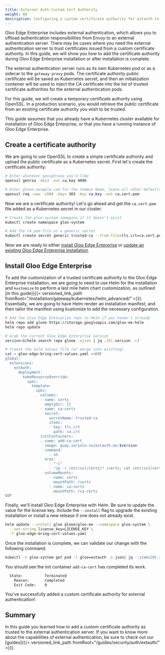 ```yaml
---
title: External Auth Custom Cert Authority
weight: 80
description: Configuring a custom certificate authority for extauth to use.
---
```


Gloo Edge Enterprise includes external authentication, which allows you to offload authentication responsibilities from Envoy to an external authentication server. There may be cases where you need the external authentication server to trust certificates issued from a custom certificate authority. In this guide, we will show you how to add the certificate authority during Gloo Edge Enterprise installation or after installation is complete.

The external authentication server runs as its own Kubernetes pod or as a sidecar to the `gateway-proxy` pods. The certificate authority public certificate will be saved as Kubernetes secret, and then an initialization container will be used to inject the CA certificate into the list of trusted certificate authorities for the external authentication pods. 

For this guide, we will create a temporary certificate authority using OpenSSL. In a production scenario, you would retrieve the public certificate from an existing certificate authority you wish to be trusted.

This guide assumes that you already have a Kubernetes cluster available for installation of Gloo Edge Enterprise, or that you have a running instance of Gloo Edge Enterprise.

## Create a certificate authority

We are going to use OpenSSL to create a simple certificate authority and upload the public certificate as a Kubernetes secret. First let's create the certificate authority:

```bash
# Enter whatever passphrase you'd like
openssl genrsa -des3 -out ca.key 4096

# Enter glooe.example.com for the Common Name, leave all other defaults
openssl req -new -x509 -days 365 -key ca.key -out ca.cert.pem
```

Now we are a certificate authority! Let's go ahead and get the `ca.cert.pem` file added as a Kubernetes secret in our cluster.

```bash
# Create the gloo-system namepace if it doesn't exist
kubectl create namespace gloo-system

# Add the CA pem file as a generic secret
kubectl create secret generic trusted-ca --from-file=tls.crt=ca.cert.pem -n gloo-system
```

Now we are ready to either [install Gloo Edge Enterprise](#install-gloo-edge-enterprise) or [update an existing Gloo Edge Enterprise installation](#update-gloo-edge-enterprise).

## Install Gloo Edge Enterprise

To add the customization of a trusted certificate authority to the Gloo Edge Enterprise installation, we are going to need to use Helm for the installation and `kustomize` to perform a last mile helm chart customization, as outlined [in this guide]({{< versioned_link_path fromRoot="/installation/gateway/kubernetes/helm_advanced/" >}}). Essentially, we are going to have Helm render an installation manifest, and then tailor the manifest using kustomize to add the necessary configuration.

```bash
# Add the Gloo Edge Enterprise repo to Helm if you haven't already
helm repo add glooe https://storage.googleapis.com/gloo-ee-helm
helm repo update

# Grab the current Gloo Edge Enterprise version
version=$(helm search repo glooe -ojson | jq .[0].version -r)

# Create the helm values file (or merge into existing)
cat > gloo-edge-bring-cert-values.yaml <<EOF
global:
  extensions:
    extAuth:
      deployment:
        kubeResourceOverride:
          spec:
            template:
              spec:
                volumes:
                - name: certs
                  emptyDir: {}
                - name: ca-certs
                  secret:
                    secretName: trusted-ca
                    items:
                    - key: tls.crt
                      path: ca.crt
                initContainers:
                - name: add-ca-cert
                  image: quay.io/solo-io/extauth-ee:$version
                  command:
                    - sh
                  args:
                    - "-c"
                    - "cp -r /etc/ssl/certs/* /certs; cat /etc/ssl/certs/ca-certificates.crt /ca-certs/ca.crt > /certs/ca-certificates.crt"
                  volumeMounts:
                    - name: certs
                      mountPath: /certs
                    - name: ca-certs
                      mountPath: /ca-certs
EOF
```

Finally, we'll install Gloo Edge Enterprise with Helm. Be sure to update the value for the license key.
Include the `--install` flag to upgrade the existing installation or install a new release if one does not already exist.

```bash
helm update --install gloo glooe/gloo-ee --namespace gloo-system \
  --set-string license_key=LICENSE_KEY \
  -f gloo-edge-bring-cert-values.yaml
```

Once the installation is complete, we can validate our change with the following command:

```bash
kubectl -n gloo-system get pod -l gloo=extauth -o json| jq '.items[0].status.initContainerStatuses' 
```

You should see the init container `add-ca-cert` has completed its work.

```bash
  State:          Terminated
    Reason:       Completed
    Exit Code:    0
```

You've successfully added a custom certificate authority for external authentication!

## Summary

In this guide you learned how to add a custom certificate authority as trusted to the external authentication server. If you want to know more about the capabilities of external authentication, be sure to check out our [guides]({{< versioned_link_path fromRoot="/guides/security/auth/extauth/" >}}).
